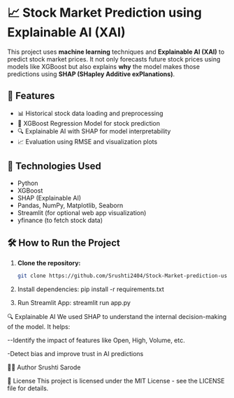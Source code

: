 # 📈 Stock Market Prediction using Explainable AI (XAI)

This project uses **machine learning** techniques and **Explainable AI (XAI)** to predict stock market prices. It not only forecasts future stock prices using models like XGBoost but also explains **why** the model makes those predictions using **SHAP (SHapley Additive exPlanations)**.

## 🚀 Features

- 📊 Historical stock data loading and preprocessing
- 🤖 XGBoost Regression Model for stock prediction
- 🔍 Explainable AI with SHAP for model interpretability
- 📈 Evaluation using RMSE and visualization plots

## 🧪 Technologies Used

- Python
- XGBoost
- SHAP (Explainable AI)
- Pandas, NumPy, Matplotlib, Seaborn
- Streamlit (for optional web app visualization)
- yfinance (to fetch stock data)


## 🛠️ How to Run the Project

1. **Clone the repository:**
   ```bash
   git clone https://github.com/Srushti2404/Stock-Market-prediction-using-Explainable-AI.git


2. Install dependencies:
  pip install -r requirements.txt


3. Run Streamlit App:
 streamlit run app.py


🔍 Explainable AI
We used SHAP to understand the internal decision-making of the model. It helps:

--Identify the impact of features like Open, High, Volume, etc.

-Detect bias and improve trust in AI predictions



🧑‍💻 Author
Srushti Sarode


📜 License
This project is licensed under the MIT License - see the LICENSE file for details.



